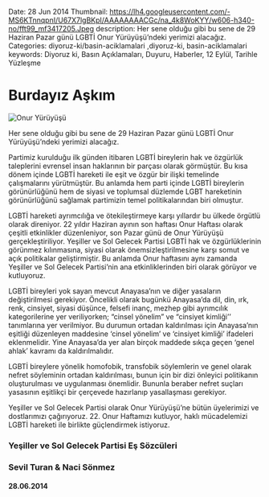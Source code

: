 Date: 28 Jun 2014
Thumbnail: https://lh4.googleusercontent.com/-MS6KTnnqpnI/U67X7lgBKpI/AAAAAAAACGc/na_4k8WoKYY/w606-h340-no/fft99_mf3417205.Jpeg
description: Her sene olduğu gibi bu sene de 29 Haziran Pazar günü LGBTİ Onur Yürüyüşü’ndeki yerimizi alacağız.
Categories: diyoruz-ki/basin-aciklamalari ,diyoruz-ki, basin-aciklamalari
keywords: Diyoruz ki, Basın Açıklamaları, Duyuru, Haberler, 12 Eylül, Tarihle Yüzleşme

# Burdayız Aşkım

![Onur Yürüyüşü](https://lh4.googleusercontent.com/-MS6KTnnqpnI/U67X7lgBKpI/AAAAAAAACGc/na_4k8WoKYY/w606-h340-no/fft99_mf3417205.Jpeg)

Her sene olduğu gibi bu sene de 29 Haziran Pazar günü LGBTİ Onur Yürüyüşü’ndeki yerimizi alacağız.

Partimiz kurulduğu ilk günden itibaren LGBTİ bireylerin hak ve özgürlük taleplerini evrensel insan haklarının bir parçası olarak görmüştür. Bu kısa dönem içinde LGBTİ hareketi ile eşit ve özgür bir ilişki temelinde çalışmalarını yürütmüştür. Bu anlamda hem parti içinde LGBTİ bireylerin görünürlüğünü hem de siyasi ve toplumsal düzlemde LGBT hareketinin görünürlüğünü sağlamak partimizin temel politikalarından biri olmuştur.

LGBTİ hareketi ayrımcılığa ve ötekileştirmeye karşı yıllardır bu ülkede örgütlü olarak direniyor. 22 yıldır Haziran ayının son haftası Onur Haftası olarak çeşitli etkinlikler düzenleniyor, son Pazar günü de Onur Yürüyüşü gerçekleştiriliyor. Yeşiller ve Sol Gelecek Partisi LGBTİ hak ve özgürlüklerinin görünmez kılınmasına, siyasi olarak önemsizleştirilmesine karşı somut ve açık politikalar geliştirmiştir. Bu anlamda Onur haftasını aynı zamanda Yeşiller ve Sol Gelecek Partisi’nin ana etkinliklerinden biri olarak görüyor ve kutluyoruz.

LGBTİ bireyleri yok sayan mevcut Anayasa’nın ve diğer yasaların değiştirilmesi gerekiyor. Öncelikli olarak bugünkü Anayasa’da dil, din, ırk, renk, cinsiyet, siyasi düşünce, felsefi inanç, mezhep gibi ayrımcılık kategorilerine yer veriliyorken; “cinsel yönelim” ve “cinsiyet kimliği’’ tanımlarına yer verilmiyor. Bu durumun ortadan kaldırılması için Anayasa’nın eşitliği düzenleyen maddesine ‘cinsel yönelim’ ve ‘cinsiyet kimliği’ ifadeleri eklenmelidir. Yine Anayasa’da yer alan birçok maddede sıkça geçen ‘genel ahlak’ kavramı da kaldırılmalıdır.

LGBTİ bireylere yönelik homofobik, transfobik söylemlerin ve genel olarak nefret söyleminin ortadan kaldırılması, bunun için bir dizi önleyici politikanın oluşturulması ve uygulanması önemlidir. Bununla beraber nefret suçları yasasının eşitlikçi bir çerçevede hazırlanıp yasallaşması gerekiyor.

Yeşiller ve Sol Gelecek Partisi olarak Onur Yürüyüşü’ne bütün üyelerimizi ve dostlarımızı çağırıyoruz. 22. Onur Haftamızı kutluyor, haklı mücadelemizi LGBTİ hareketi ile birlikte güçlendirmek istiyoruz.


### Yeşiller ve Sol Gelecek Partisi Eş Sözcüleri
### Sevil Turan & Naci Sönmez

#### 28.06.2014
